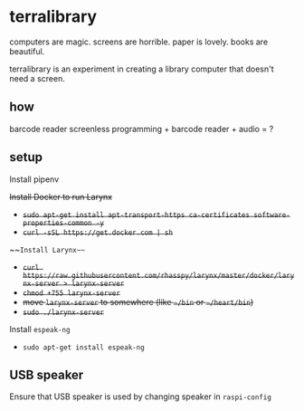# terralibrary

computers are magic.
screens are horrible.
paper is lovely.
books are beautiful.

terralibrary is an experiment in creating a library computer that doesn't need a screen.

## how

barcode reader
screenless programming + barcode reader + audio = ?


## setup

Install pipenv


~~Install Docker to run Larynx~~
- ~~`sudo apt-get install apt-transport-https ca-certificates software-properties-common -y`~~
- ~~`curl -sSL https://get.docker.com | sh`~~

~~`Install Larynx~~`
- ~~`curl https://raw.githubusercontent.com/rhasspy/larynx/master/docker/larynx-server > larynx-server`~~
- ~~`chmod +755 larynx-server`~~
- ~~move `larynx-server` to somewhere (like `~/bin` or `~/heart/bin`)~~
- ~~`sudo ./larynx-server`~~

Install `espeak-ng`
- `sudo apt-get install espeak-ng`

## USB speaker

Ensure that USB speaker is used by changing speaker in `raspi-config`


